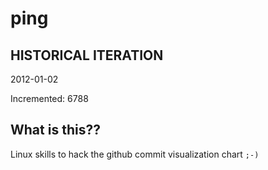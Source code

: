 # ping

## HISTORICAL ITERATION
2012-01-02

Incremented: 6788

## What is this?? 
Linux skills to hack the github commit visualization chart `;-)`
